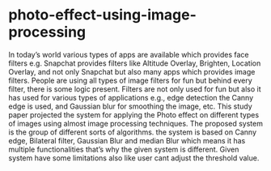 # photo-effect-using-image-processing

In today’s world various types of apps are available which 
provides face filters e.g. Snapchat provides filters like Altitude 
Overlay, Brighten, Location Overlay, and not only Snapchat but 
also many apps which provides image filters. People are using all 
types of image filters for fun but behind every filter, there is some 
logic present. Filters are not only used for fun but also it has used 
for various types of applications e.g., edge detection the Canny edge 
is used, and Gaussian blur for smoothing the image, etc. This study
paper projected the system for applying the Photo effect on 
different types of images using almost image processing techniques. 
The proposed system is the group of different sorts of algorithms. 
the system is based on Canny edge, Bilateral filter, Gaussian Blur 
and median Blur which means it has multiple functionalities that’s 
why the given system is different. Given system have some 
limitations also like user cant adjust the threshold value.
